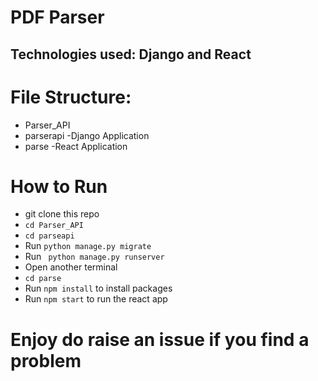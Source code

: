# PDF Parser
 ## Technologies used:  Django and React

# File Structure:
- Parser_API
 - parserapi -Django Application
 - parse -React Application

# How to Run
- git clone this repo
- ```cd Parser_API```
- ```cd parseapi```
- Run ```python manage.py migrate```
- Run ``` python manage.py runserver```
- Open another terminal
- ```cd parse```
- Run ```npm install``` to install packages
- Run ```npm start``` to run the react app
# Enjoy do raise an issue if you find a problem
